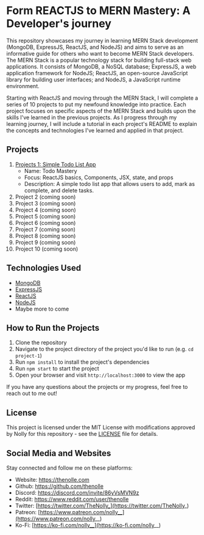 # Form REACTJS to MERN Mastery: A Developer's journey

This repository showcases my journey in learning MERN Stack development (MongoDB, ExpressJS, ReactJS, and NodeJS) and aims to serve as an informative guide for others who want to become MERN Stack developers. The MERN Stack is a popular technology stack for building full-stack web applications. It consists of MongoDB, a NoSQL database; ExpressJS, a web application framework for NodeJS; ReactJS, an open-source JavaScript library for building user interfaces; and NodeJS, a JavaScript runtime environment.

Starting with ReactJS and moving through the MERN Stack, I will complete a series of 10 projects to put my newfound knowledge into practice. Each project focuses on specific aspects of the MERN Stack and builds upon the skills I've learned in the previous projects. As I progress through my learning journey, I will include a tutorial in each project's README to explain the concepts and technologies I've learned and applied in that project.


## Projects
1. [Projects 1: Simple Todo List App](project-1/)
    - Name: Todo Mastery
    - Focus: ReactJS basics, Components, JSX, state, and props
    - Description: A simple todo list app that allows users to add, mark as complete, and delete tasks.
2. Project 2 (coming soon)
3. Project 3 (coming soon)
4. Project 4 (coming soon)
5. Project 5 (coming soon)
6. Project 6 (coming soon)
7. Project 7 (coming soon)
8. Project 8 (coming soon)
9. Project 9 (coming soon)
10. Project 10 (coming soon)


## Technologies Used
- [MongoDB](https://www.mongodb.com/)
- [ExpressJS](https://expressjs.com/)
- [ReactJS](https://reactjs.org/)
- [NodeJS](https://nodejs.org/en/)
- Maybe more to come


## How to Run the Projects
1. Clone the repository
2. Navigate to the project directory of the project you'd like to run (e.g. `cd project-1`)
3. Run `npm install` to install the project's dependencies
4. Run `npm start` to start the project
5. Open your browser and visit `http://localhost:3000` to view the app

If you have any questions about the projects or my progress, feel free to reach out to me out!


## License
This project is licensed under the MIT License with modifications approved by Nolly for this repository - see the [LICENSE](LICENSE) file for details.


## Social Media and Websites
Stay connected and follow me on these platforms:
- Website: https://thenolle.com
- Github: https://github.com/thenolle
- Discord: https://discord.com/invite/86yVsMVN9z
- Reddit: https://www.reddit.com/user/thenolle
- Twitter: [https://twitter.com/TheNolly_](https://twitter.com/TheNolly_)
- Patreon: [https://www.patreon.com/nolly__](https://www.patreon.com/nolly__)
- Ko-Fi: [https://ko-fi.com/nolly__](https://ko-fi.com/nolly__)